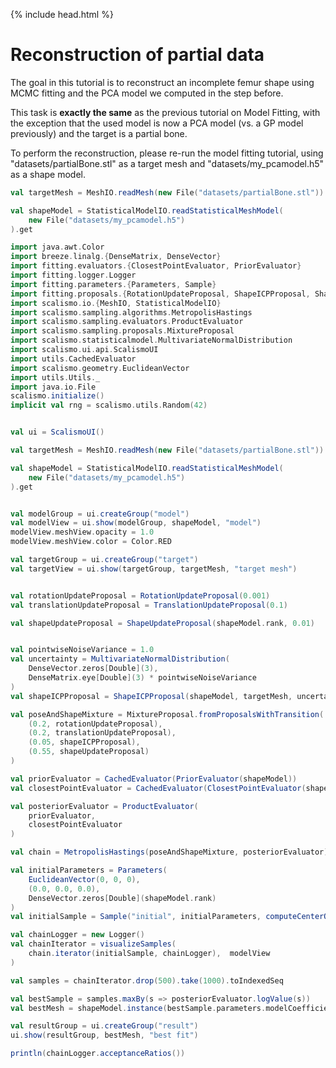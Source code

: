 {% include head.html %}

# Reconstruction of partial data

The goal in this tutorial is to reconstruct an incomplete femur shape using MCMC fitting and the PCA model we computed in the step before.

This task is **exactly the same** as the previous tutorial on Model Fitting, with the exception that the used model is now a PCA model (vs. a GP model previously) and the target is a partial bone.

To perform the reconstruction, please re-run the model fitting tutorial, using "datasets/partialBone.stl" as a target mesh and "datasets/my_pcamodel.h5" as a shape model.

```scala 
val targetMesh = MeshIO.readMesh(new File("datasets/partialBone.stl")).get

val shapeModel = StatisticalModelIO.readStatisticalMeshModel(
    new File("datasets/my_pcamodel.h5")
).get
```


```scala mdoc:invisible  
import java.awt.Color
import breeze.linalg.{DenseMatrix, DenseVector}
import fitting.evaluators.{ClosestPointEvaluator, PriorEvaluator}
import fitting.logger.Logger
import fitting.parameters.{Parameters, Sample}
import fitting.proposals.{RotationUpdateProposal, ShapeICPProposal, ShapeUpdateProposal, TranslationUpdateProposal}
import scalismo.io.{MeshIO, StatisticalModelIO}
import scalismo.sampling.algorithms.MetropolisHastings
import scalismo.sampling.evaluators.ProductEvaluator
import scalismo.sampling.proposals.MixtureProposal
import scalismo.statisticalmodel.MultivariateNormalDistribution
import scalismo.ui.api.ScalismoUI
import utils.CachedEvaluator
import scalismo.geometry.EuclideanVector
import utils.Utils._
import java.io.File
scalismo.initialize()
implicit val rng = scalismo.utils.Random(42)


val ui = ScalismoUI()

val targetMesh = MeshIO.readMesh(new File("datasets/partialBone.stl")).get

val shapeModel = StatisticalModelIO.readStatisticalMeshModel(
    new File("datasets/my_pcamodel.h5")
).get


val modelGroup = ui.createGroup("model")
val modelView = ui.show(modelGroup, shapeModel, "model")
modelView.meshView.opacity = 1.0
modelView.meshView.color = Color.RED

val targetGroup = ui.createGroup("target")
val targetView = ui.show(targetGroup, targetMesh, "target mesh")


val rotationUpdateProposal = RotationUpdateProposal(0.001)
val translationUpdateProposal = TranslationUpdateProposal(0.1)

val shapeUpdateProposal = ShapeUpdateProposal(shapeModel.rank, 0.01)


val pointwiseNoiseVariance = 1.0
val uncertainty = MultivariateNormalDistribution(
    DenseVector.zeros[Double](3),
    DenseMatrix.eye[Double](3) * pointwiseNoiseVariance
)
val shapeICPProposal = ShapeICPProposal(shapeModel, targetMesh, uncertainty, 1.0)

val poseAndShapeMixture = MixtureProposal.fromProposalsWithTransition(
    (0.2, rotationUpdateProposal),
    (0.2, translationUpdateProposal),
    (0.05, shapeICPProposal),
    (0.55, shapeUpdateProposal)
)

val priorEvaluator = CachedEvaluator(PriorEvaluator(shapeModel))
val closestPointEvaluator = CachedEvaluator(ClosestPointEvaluator(shapeModel, targetMesh, uncertainty))

val posteriorEvaluator = ProductEvaluator(
    priorEvaluator,
    closestPointEvaluator
)

val chain = MetropolisHastings(poseAndShapeMixture, posteriorEvaluator)

val initialParameters = Parameters(
    EuclideanVector(0, 0, 0),
    (0.0, 0.0, 0.0),
    DenseVector.zeros[Double](shapeModel.rank)
)
val initialSample = Sample("initial", initialParameters, computeCenterOfMass(shapeModel.mean))

val chainLogger = new Logger()
val chainIterator = visualizeSamples(
    chain.iterator(initialSample, chainLogger),  modelView
)

val samples = chainIterator.drop(500).take(1000).toIndexedSeq

val bestSample = samples.maxBy(s => posteriorEvaluator.logValue(s))
val bestMesh = shapeModel.instance(bestSample.parameters.modelCoefficients).transform(bestSample.poseTransformation)

val resultGroup = ui.createGroup("result")
ui.show(resultGroup, bestMesh, "best fit")

println(chainLogger.acceptanceRatios())

```